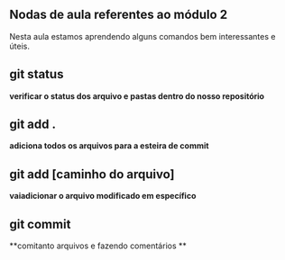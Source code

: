## Nodas de aula referentes ao módulo 2

Nesta aula estamos aprendendo alguns comandos bem interessantes e úteis.

## git status 
**verificar o status dos arquivo e pastas dentro do nosso repositório**

## git add . 
**adiciona todos os arquivos para a esteira de commit**

## git add [caminho do arquivo]
**vaiadicionar o arquivo modificado em específico**

## git commit
**comitanto arquivos e fazendo comentários **
